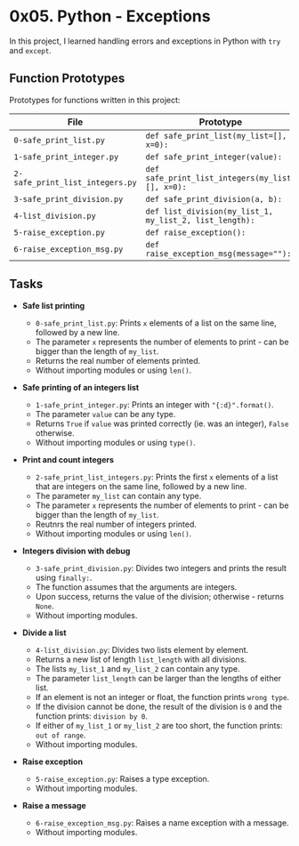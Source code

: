 # 0x05. Python - Exceptions

In this project, I learned handling errors and exceptions in Python with `try` 
and `except`.

## Function Prototypes
Prototypes for functions written in this project:

| File                             | Prototype                                               |
| -------------------------------- | ------------------------------------------------------- |
| `0-safe_print_list.py`           | `def safe_print_list(my_list=[], x=0):`                 |
| `1-safe_print_integer.py`        | `def safe_print_integer(value):`                        |
| `2-safe_print_list_integers.py`  | `def safe_print_list_integers(my_list=[], x=0):`        |
| `3-safe_print_division.py`       | `def safe_print_division(a, b):`                        |
| `4-list_division.py`             | `def list_division(my_list_1, my_list_2, list_length):` |
| `5-raise_exception.py`           | `def raise_exception():`                                |
| `6-raise_exception_msg.py`       | `def raise_exception_msg(message=""):`                  |

## Tasks
* **Safe list printing**
  * `0-safe_print_list.py`: Prints `x` elements of a list on the same line, 
followed by a new line.
  * The parameter `x` represents the number of elements to print - can be 
bigger than the length of `my_list`.
  * Returns the real number of elements printed.
  * Without importing modules or using `len()`.

* **Safe printing of an integers list**
  * `1-safe_print_integer.py`: Prints an integer with `"{:d}".format()`.
  * The parameter `value` can be any type.
  * Returns `True` if `value` was printed correctly (ie. was an integer), 
`False` otherwise.
  * Without importing modules or using `type()`.

* **Print and count integers**
  * `2-safe_print_list_integers.py`: Prints the first `x` elements of a list 
that are integers on the same line, followed by a new line.
  * The parameter `my_list` can contain any type.
  * The parameter `x` represents the number of elements to print - can be 
bigger than the length of `my_list`.
  * Reutnrs the real number of integers printed.
  * Without importing modules or using `len()`.

* **Integers division with debug**
  * `3-safe_print_division.py`: Divides two integers and prints the result 
using `finally:`.
  * The function assumes that the arguments are integers.
  * Upon success, returns the value of the division; otherwise - returns `None`.
  * Without importing modules.


* **Divide a list**
  * `4-list_division.py`: Divides two lists element by element. 
  * Returns a new list of length `list_length` with all divisions.
  * The lists `my_list_1` and `my_list_2` can contain any type.
  * The parameter `list_length` can be larger than the lengths of either list.
  * If an element is not an integer or float, the function prints `wrong type`.
  * If the division cannot be done, the result of the division is `0` and the 
function prints: `division by 0`.
  * If either of `my_list_1` or `my_list_2` are too short, the function prints: 
`out of range`.
  * Without importing modules.

* **Raise exception**
  * `5-raise_exception.py`: Raises a type exception.
  * Without importing modules.

* **Raise a message**
  * `6-raise_exception_msg.py`: Raises a name exception with a message.
  * Without importing modules.
